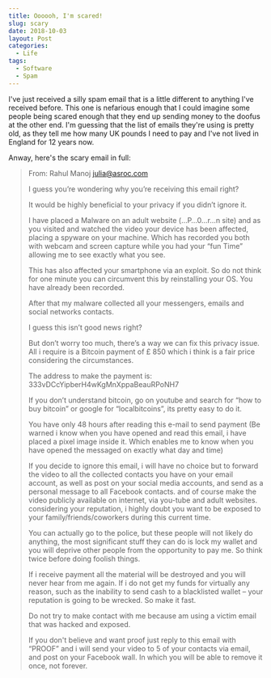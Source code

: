 ```yaml
---
title: Oooooh, I'm scared!
slug: scary
date: 2018-10-03
layout: Post
categories:
  - Life
tags:
  - Software
  - Spam
---
```


I've just received a silly spam email that is a little different to anything I've received before. This one is nefarious enough that I could imagine some people being scared enough that they end up sending money to the doofus at the other end. I'm guessing that the list of emails they're using is pretty old, as they tell me how many UK pounds I need to pay and I've not lived in England for 12 years now.

<!-- more -->

Anway, here's the scary email in full:

> From: Rahul Manoj julia@asroc.com
>
> I guess you’re wondering why you’re receiving this email right?
>
> It would be highly beneficial to your privacy if you didn’t ignore it.
>
> I have placed a Malware on an adult website (…P…0…r…n site) and as you visited and watched the video your device has been affected, placing a spyware on your machine. Which has recorded you both with webcam and screen capture while you had your “fun Time” allowing me to see exactly what you see.
>
> This has also affected your smartphone via an exploit. So do not think for one minute you can circumvent this by reinstalling your OS. You have already been recorded.
>
> After that my malware collected all your messengers, emails and social networks contacts.
>
> I guess this isn’t good news right?
>
> But don’t worry too much, there’s a way we can fix this privacy issue. All i require is a Bitcoin payment of £ 850 which i think is a fair price considering the circumstances.
>
> The address to make the payment is: 333vDCcYipberH4wKgMnXppaBeauRPoNH7
>
> If you don’t understand bitcoin, go on youtube and search for “how to buy bitcoin” or google for “localbitcoins”, its pretty easy to do it.
>
> You have only 48 hours after reading this e-mail to send payment (Be warned i know when you have opened and read this email, i have placed a pixel image inside it. Which enables me to know when you have opened the messaged on exactly what day and time)
>
> If you decide to ignore this email, i will have no choice but to forward the video to all the collected contacts you have on your email account, as well as post on your social media accounts, and send as a personal message to all Facebook contacts. and of course make the video publicly available on internet, via you-tube and adult websites. considering your reputation, i highly doubt you want to be exposed to your family/friends/coworkers during this current time.
>
> You can actually go to the police, but these people will not likely do anything, the most significant stuff they can do is lock my wallet and you will deprive other people from the opportunity to pay me. So think twice before doing foolish things.
>
> If i receive payment all the material will be destroyed and you will never hear from me again. If i do not get my funds for virtually any reason, such as the inability to send cash to a blacklisted wallet – your reputation is going to be wrecked. So make it fast.
>
> Do not try to make contact with me because am using a victim email that was hacked and exposed.
>
> If you don't believe and want proof just reply to this email with “PROOF” and i will send your video to 5 of your contacts via email, and post on your Facebook wall. In which you will be able to remove it once, not forever.
